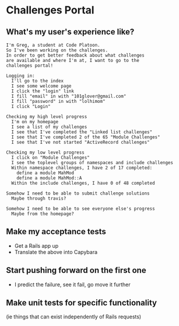 Challenges Portal
=================

What's my user's experience like?
---------------------------------

```
I'm Greg, a student at Code Platoon.
So I've been working on the challenges.
In order to get better feedback about what challenges
are available and where I'm at, I want to go to the
challenges portal!

Logging in:
  I'll go to the index
  I see some welcome page
  I click the "login" link
  I fill "email" in with "101glover@gmail.com"
  I fill "password" in with "lolhimom"
  I click "Login"

Checking my high level progress
  I'm on my homepage
  I see a list of my challenges
  I see that I've completed the "Linked list challenges"
  I see that I've completed 2 of the 65 "Module Challenges"
  I see that I've not started "ActiveRecord challenges"

Checking my low level progress
  I click on "Module Challenges"
  I see the toplevel groups of namespaces and include challenges
  Within namespace challenges, I have 2 of 17 completed:
    define a module MahMod
    define a module MahMod::A
  Within the include challenges, I have 0 of 48 completed

Somehow I need to be able to submit challenge solutions
  Maybe through travis?

Somehow I need to be able to see everyone else's progress
  Maybe from the homepage?
```


Make my acceptance tests
------------------------

* Get a Rails app up
* Translate the above into Capybara


Start pushing forward on the first one
--------------------------------------

* I predict the failure, see it fail, go move it further


Make unit tests for specific functionality
------------------------------------------

(ie things that can exist independently of Rails requests)
